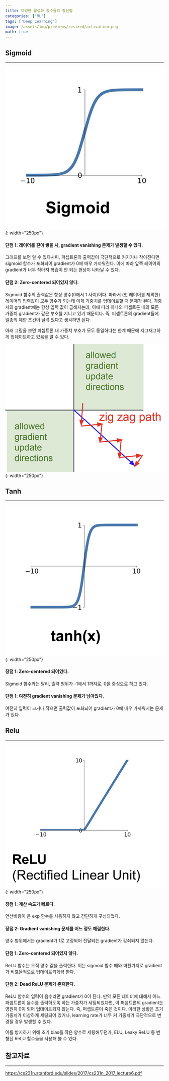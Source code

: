 ```yaml
---
title: 다양한 활성화 함수들의 장단점
categories: ['ML']
tags: ['Deep Learning']
image: /assets/img/previews/resized/activation.png
math: true
---
```


## Sigmoid
---
![sigmoid](/assets/img/contents/activation/sigmoid.png){: width="250px"}

#### 단점 1: 레이어를 깊이 쌓을 시, gradient vanishing 문제가 발생할 수 있다.

그래프를 보면 알 수 있다시피, 퍼셉트론의 출력값이 극단적으로 커지거나 작아진다면 sigmoid 함수가 포화되어 gradient가 0에 매우 가까워진다. 이에 따라 앞쪽 레이어의 gradient가 너무 작아져 학습이 안 되는 현상이 나타날 수 있다.

#### 단점 2: Zero-centered 되어있지 않다.

Sigmoid 함수의 출력값은 항상 양수(0에서 1 사이)이다. 따라서 (첫 레이어를 제외한) 레이어의 입력값이 모두 양수가 되는데 이게 가중치를 업데이트할 때 문제가 된다. 가중치의 gradient에는 항상 입력 값이 곱해지는데, 이에 따라 하나의 퍼셉트론 내의 모든 가중치 gradient가 같은 부호를 지니고 있기 때문이다. 즉, 퍼셉트론의 gradient들에 일종의 제한 조건이 달려 있다고 생각하면 된다. 

아래 그림을 보면 퍼셉트론 내 가중치 부호가 모두 동일하다는 한계 때문에 지그재그하게 업데이트하고 있음을 알 수 있다.

![zigzag](/assets/img/contents/activation/zigzag.png){: width="250px"}

## Tanh
---
![tanh](/assets/img/contents/activation/tanh.png){: width="250px"}

#### 장점 1: Zero-centered 되어있다.

Sigmoid 함수와는 달리, 출력 범위가 -1에서 1까지로, 0을 중심으로 하고 있다.

#### 단점 1: 여전히 gradient vanishing 문제가 남아있다.

여전히 입력이 크거나 작으면 출력값이 포화되어 gradient가 0에 매우 가까워지는 문제가 있다.

## Relu
---
![relu](/assets/img/contents/activation/relu.png){: width="250px"}

#### 장점 1: 계산 속도가 빠르다.

연산비용이 큰 exp 함수를 사용하지 않고 간단하게 구성되었다.

#### 장점 2: Gradient vanishing 문제를 어느 정도 해결한다.

양수 범위에서는 gradient가 1로 고정되어 전달되는 gradient가 감쇠되지 않는다.

#### 단점 1: Zero-centered 되어있지 않다.

ReLU 함수는 오직 양수 값을 출력한다. 이는 sigmoid 함수 때와 마찬가지로 gradient가 비효율적으로 업데이트되게끔 한다.

#### 단점 2: Dead ReLU 문제가 존재한다.

ReLU 함수의 입력이 음수라면 gradient가 0이 된다. 만약 모든 데이터에 대해서 어느 퍼셉트론이 음수를 출력하도록 하는 가중치가 세팅되었다면, 이 퍼셉트론의 gradient는 영원히 0이 되어 업데이트되지 않는다. 즉, 퍼셉트론이 죽은 것이다. 이러한 상황은 초기 가중치가 이상하게 세팅되어 있거나, learning rate가 너무 커 가중치가 극단적으로 변경될 경우 발생할 수 있다.

이를 방지하기 위해 초기 bias를 작은 양수로 세팅해두던가, ELU, Leaky ReLU 등 변형된 ReLU 함수들을 사용해 볼 수 있다.

## 참고자료
---
<https://cs231n.stanford.edu/slides/2017/cs231n_2017_lecture6.pdf>
